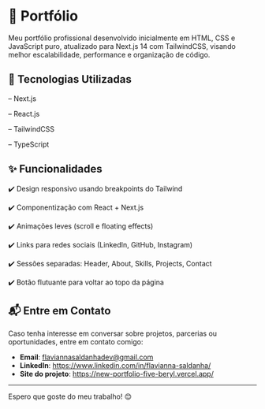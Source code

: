 # 🚀 Portfólio

Meu portfólio profissional desenvolvido inicialmente em HTML, CSS e JavaScript puro, atualizado para Next.js 14 com TailwindCSS, visando melhor escalabilidade, performance e organização de código.


## 📌 Tecnologias Utilizadas

– Next.js

– React.js

– TailwindCSS

– TypeScript



## ✨ Funcionalidades

✔️ Design responsivo usando breakpoints do Tailwind

✔️ Componentização com React + Next.js

✔️ Animações leves (scroll e floating effects)

✔️ Links para redes sociais (LinkedIn, GitHub, Instagram)

✔️ Sessões separadas: Header, About, Skills, Projects, Contact

✔️ Botão flutuante para voltar ao topo da página


## 📬 Entre em Contato  

Caso tenha interesse em conversar sobre projetos, parcerias ou oportunidades, entre em contato comigo:  

- **Email**: flaviannasaldanhadev@gmail.com  
- **LinkedIn**: https://www.linkedin.com/in/flavianna-saldanha/
- **Site do projeto**: https://new-portfolio-five-beryl.vercel.app/

---

Espero que goste do meu trabalho! 😊
